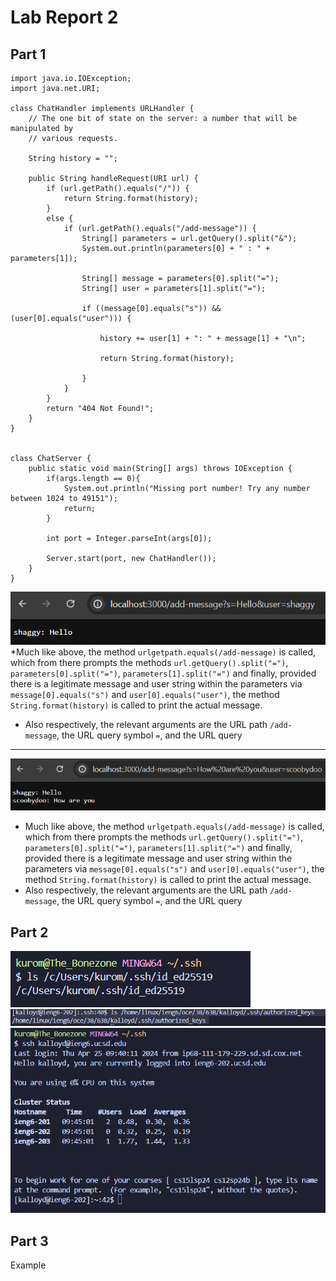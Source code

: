 # Lab Report 2
## Part 1

```
import java.io.IOException;
import java.net.URI;

class ChatHandler implements URLHandler {
    // The one bit of state on the server: a number that will be manipulated by
    // various requests.

    String history = "";

    public String handleRequest(URI url) {
        if (url.getPath().equals("/")) {
            return String.format(history);
        }
        else {
            if (url.getPath().equals("/add-message")) {
                String[] parameters = url.getQuery().split("&");
                System.out.println(parameters[0] + " : " + parameters[1]);

                String[] message = parameters[0].split("=");
                String[] user = parameters[1].split("=");
                
                if ((message[0].equals("s")) && (user[0].equals("user"))) {
                    
                    history += user[1] + ": " + message[1] + "\n";

                    return String.format(history);
                
                }
            }
        }
        return "404 Not Found!";
    }
}


class ChatServer {
    public static void main(String[] args) throws IOException {
        if(args.length == 0){
            System.out.println("Missing port number! Try any number between 1024 to 49151");
            return;
        }

        int port = Integer.parseInt(args[0]);

        Server.start(port, new ChatHandler());
    }
}
```

![Image](chatserver1.png)
*Much like above, the method `urlgetpath.equals(/add-message)` is called, which from there prompts the methods `url.getQuery().split("=")`, `parameters[0].split("=")`, `parameters[1].split("=")` and finally, provided there is a legitimate message and user string within the parameters via `message[0].equals("s")` and `user[0].equals("user")`, the method `String.format(history)` is called to print the actual message.
* Also respectively, the relevant arguments are the URL path `/add-message`, the URL query symbol `=`, and the URL query

---
![Image](chatserver2.png)
* Much like above, the method `urlgetpath.equals(/add-message)` is called, which from there prompts the methods `url.getQuery().split("=")`, `parameters[0].split("=")`, `parameters[1].split("=")` and finally, provided there is a legitimate message and user string within the parameters via `message[0].equals("s")` and `user[0].equals("user")`, the method `String.format(history)` is called to print the actual message.
* Also respectively, the relevant arguments are the URL path `/add-message`, the URL query symbol `=`, and the URL query

## Part 2
![Image](ls_privatekey.png)
![Image](ls_publickey.png)
![Image](login_ssh.png)
## Part 3
Example
